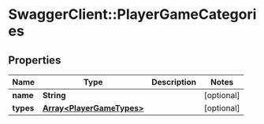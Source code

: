 # SwaggerClient::PlayerGameCategories

## Properties
Name | Type | Description | Notes
------------ | ------------- | ------------- | -------------
**name** | **String** |  | [optional] 
**types** | [**Array&lt;PlayerGameTypes&gt;**](PlayerGameTypes.md) |  | [optional] 


